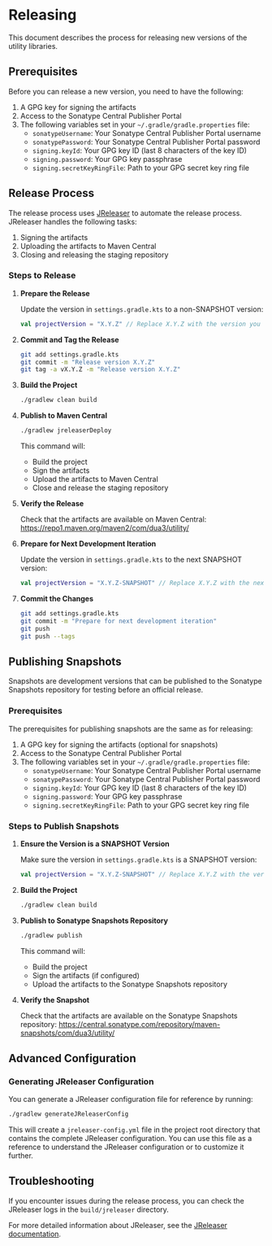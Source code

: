 # Releasing

This document describes the process for releasing new versions of the utility libraries.

## Prerequisites

Before you can release a new version, you need to have the following:

1. A GPG key for signing the artifacts
2. Access to the Sonatype Central Publisher Portal
3. The following variables set in your `~/.gradle/gradle.properties` file:
   - `sonatypeUsername`: Your Sonatype Central Publisher Portal username
   - `sonatypePassword`: Your Sonatype Central Publisher Portal password
   - `signing.keyId`: Your GPG key ID (last 8 characters of the key ID)
   - `signing.password`: Your GPG key passphrase
   - `signing.secretKeyRingFile`: Path to your GPG secret key ring file

## Release Process

The release process uses [JReleaser](https://jreleaser.org/) to automate the release process. JReleaser handles the following tasks:

1. Signing the artifacts
2. Uploading the artifacts to Maven Central
3. Closing and releasing the staging repository

### Steps to Release

1. **Prepare the Release**

   Update the version in `settings.gradle.kts` to a non-SNAPSHOT version:

   ```kotlin
   val projectVersion = "X.Y.Z" // Replace X.Y.Z with the version you want to release
   ```

2. **Commit and Tag the Release**

   ```bash
   git add settings.gradle.kts
   git commit -m "Release version X.Y.Z"
   git tag -a vX.Y.Z -m "Release version X.Y.Z"
   ```

3. **Build the Project**

   ```bash
   ./gradlew clean build
   ```

4. **Publish to Maven Central**

   ```bash
   ./gradlew jreleaserDeploy
   ```

   This command will:
   - Build the project
   - Sign the artifacts
   - Upload the artifacts to Maven Central
   - Close and release the staging repository

5. **Verify the Release**

   Check that the artifacts are available on Maven Central:
   https://repo1.maven.org/maven2/com/dua3/utility/

6. **Prepare for Next Development Iteration**

   Update the version in `settings.gradle.kts` to the next SNAPSHOT version:

   ```kotlin
   val projectVersion = "X.Y.Z-SNAPSHOT" // Replace X.Y.Z with the next version
   ```

7. **Commit the Changes**

   ```bash
   git add settings.gradle.kts
   git commit -m "Prepare for next development iteration"
   git push
   git push --tags
   ```

## Publishing Snapshots

Snapshots are development versions that can be published to the Sonatype Snapshots repository for testing before an official release.

### Prerequisites

The prerequisites for publishing snapshots are the same as for releasing:

1. A GPG key for signing the artifacts (optional for snapshots)
2. Access to the Sonatype Central Publisher Portal
3. The following variables set in your `~/.gradle/gradle.properties` file:
   - `sonatypeUsername`: Your Sonatype Central Publisher Portal username
   - `sonatypePassword`: Your Sonatype Central Publisher Portal password
   - `signing.keyId`: Your GPG key ID (last 8 characters of the key ID)
   - `signing.password`: Your GPG key passphrase
   - `signing.secretKeyRingFile`: Path to your GPG secret key ring file

### Steps to Publish Snapshots

1. **Ensure the Version is a SNAPSHOT Version**

   Make sure the version in `settings.gradle.kts` is a SNAPSHOT version:

   ```kotlin
   val projectVersion = "X.Y.Z-SNAPSHOT" // Replace X.Y.Z with the version you want to publish
   ```

2. **Build the Project**

   ```bash
   ./gradlew clean build
   ```

3. **Publish to Sonatype Snapshots Repository**

   ```bash
   ./gradlew publish
   ```

   This command will:
   - Build the project
   - Sign the artifacts (if configured)
   - Upload the artifacts to the Sonatype Snapshots repository

4. **Verify the Snapshot**

   Check that the artifacts are available on the Sonatype Snapshots repository:
   https://central.sonatype.com/repository/maven-snapshots/com/dua3/utility/

## Advanced Configuration

### Generating JReleaser Configuration

You can generate a JReleaser configuration file for reference by running:

```bash
./gradlew generateJReleaserConfig
```

This will create a `jreleaser-config.yml` file in the project root directory that contains the complete JReleaser configuration. You can use this file as a reference to understand the JReleaser configuration or to customize it further.

## Troubleshooting

If you encounter issues during the release process, you can check the JReleaser logs in the `build/jreleaser` directory.

For more detailed information about JReleaser, see the [JReleaser documentation](https://jreleaser.org/guide/latest/index.html).
